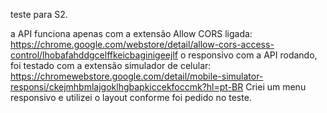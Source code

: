teste para S2. 

a API funciona apenas com a extensão Allow CORS ligada: https://chrome.google.com/webstore/detail/allow-cors-access-control/lhobafahddgcelffkeicbaginigeejlf
o responsivo com a API rodando, foi testado com a extensão simulador de celular: https://chromewebstore.google.com/detail/mobile-simulator-responsi/ckejmhbmlajgoklhgbapkiccekfoccmk?hl=pt-BR
Criei um menu responsivo e utilizei o layout conforme foi pedido no teste. 
